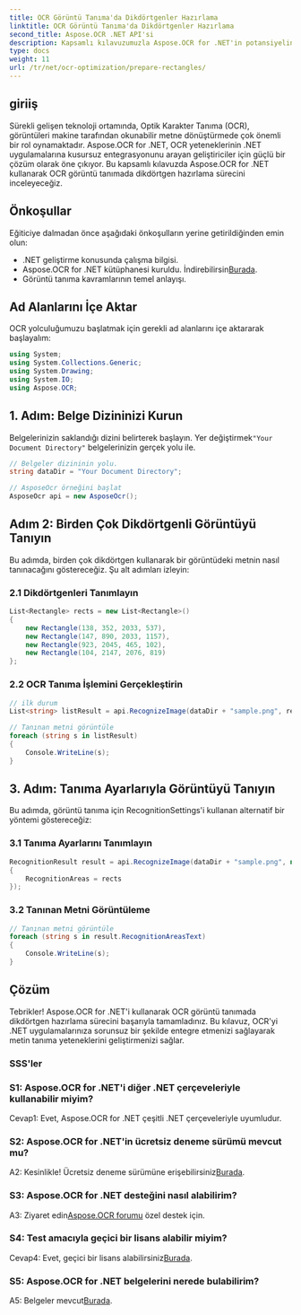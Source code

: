 ```yaml
---
title: OCR Görüntü Tanıma'da Dikdörtgenler Hazırlama
linktitle: OCR Görüntü Tanıma'da Dikdörtgenler Hazırlama
second_title: Aspose.OCR .NET API'si
description: Kapsamlı kılavuzumuzla Aspose.OCR for .NET'in potansiyelini ortaya çıkarın. Görüntü tanıma için dikdörtgenlerin nasıl hazırlanacağını adım adım öğrenin. Sorunsuz OCR entegrasyonuyla .NET uygulamalarınızı yükseltin.
type: docs
weight: 11
url: /tr/net/ocr-optimization/prepare-rectangles/
---
```

## giriiş

Sürekli gelişen teknoloji ortamında, Optik Karakter Tanıma (OCR), görüntüleri makine tarafından okunabilir metne dönüştürmede çok önemli bir rol oynamaktadır. Aspose.OCR for .NET, OCR yeteneklerinin .NET uygulamalarına kusursuz entegrasyonunu arayan geliştiriciler için güçlü bir çözüm olarak öne çıkıyor. Bu kapsamlı kılavuzda Aspose.OCR for .NET kullanarak OCR görüntü tanımada dikdörtgen hazırlama sürecini inceleyeceğiz.

## Önkoşullar

Eğiticiye dalmadan önce aşağıdaki önkoşulların yerine getirildiğinden emin olun:

- .NET geliştirme konusunda çalışma bilgisi.
-  Aspose.OCR for .NET kütüphanesi kuruldu. İndirebilirsin[Burada](https://releases.aspose.com/ocr/net/).
- Görüntü tanıma kavramlarının temel anlayışı.

## Ad Alanlarını İçe Aktar

OCR yolculuğumuzu başlatmak için gerekli ad alanlarını içe aktararak başlayalım:

```csharp
using System;
using System.Collections.Generic;
using System.Drawing;
using System.IO;
using Aspose.OCR;
```

## 1. Adım: Belge Dizininizi Kurun

 Belgelerinizin saklandığı dizini belirterek başlayın. Yer değiştirmek`"Your Document Directory"` belgelerinizin gerçek yolu ile.

```csharp
// Belgeler dizininin yolu.
string dataDir = "Your Document Directory";

// AsposeOcr örneğini başlat
AsposeOcr api = new AsposeOcr();
```

## Adım 2: Birden Çok Dikdörtgenli Görüntüyü Tanıyın

Bu adımda, birden çok dikdörtgen kullanarak bir görüntüdeki metnin nasıl tanınacağını göstereceğiz. Şu alt adımları izleyin:

### 2.1 Dikdörtgenleri Tanımlayın

```csharp
List<Rectangle> rects = new List<Rectangle>()
{
    new Rectangle(138, 352, 2033, 537),
    new Rectangle(147, 890, 2033, 1157),
    new Rectangle(923, 2045, 465, 102),
    new Rectangle(104, 2147, 2076, 819)
};
```

### 2.2 OCR Tanıma İşlemini Gerçekleştirin

```csharp
// ilk durum
List<string> listResult = api.RecognizeImage(dataDir + "sample.png", rects);

// Tanınan metni görüntüle
foreach (string s in listResult)
{
    Console.WriteLine(s);
}
```

## 3. Adım: Tanıma Ayarlarıyla Görüntüyü Tanıyın

Bu adımda, görüntü tanıma için RecognitionSettings'i kullanan alternatif bir yöntemi göstereceğiz:

### 3.1 Tanıma Ayarlarını Tanımlayın

```csharp
RecognitionResult result = api.RecognizeImage(dataDir + "sample.png", new RecognitionSettings
{
    RecognitionAreas = rects
});
```

### 3.2 Tanınan Metni Görüntüleme

```csharp
// Tanınan metni görüntüle
foreach (string s in result.RecognitionAreasText)
{
    Console.WriteLine(s);
}
```

## Çözüm

Tebrikler! Aspose.OCR for .NET'i kullanarak OCR görüntü tanımada dikdörtgen hazırlama sürecini başarıyla tamamladınız. Bu kılavuz, OCR'yi .NET uygulamalarınıza sorunsuz bir şekilde entegre etmenizi sağlayarak metin tanıma yeteneklerini geliştirmenizi sağlar.

### SSS'ler

### S1: Aspose.OCR for .NET'i diğer .NET çerçeveleriyle kullanabilir miyim?

Cevap1: Evet, Aspose.OCR for .NET çeşitli .NET çerçeveleriyle uyumludur.

### S2: Aspose.OCR for .NET'in ücretsiz deneme sürümü mevcut mu?

 A2: Kesinlikle! Ücretsiz deneme sürümüne erişebilirsiniz[Burada](https://releases.aspose.com/).

### S3: Aspose.OCR for .NET desteğini nasıl alabilirim?

 A3: Ziyaret edin[Aspose.OCR forumu](https://forum.aspose.com/c/ocr/16) özel destek için.

### S4: Test amacıyla geçici bir lisans alabilir miyim?

 Cevap4: Evet, geçici bir lisans alabilirsiniz[Burada](https://purchase.aspose.com/temporary-license/).

### S5: Aspose.OCR for .NET belgelerini nerede bulabilirim?

 A5: Belgeler mevcut[Burada](https://reference.aspose.com/ocr/net/).